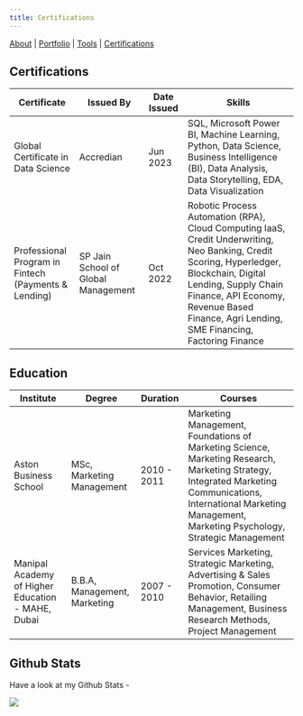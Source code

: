 ```yaml
---
title: Certifications
---
```


[About](/about.md) | [Portfolio](/portfolio.md) | [Tools](/tools.md) | [Certifications](/certifications.md)

## Certifications

| Certificate | Issued By | Date Issued | Skills |
|-------------|-----------|-------------|--------|
| Global Certificate in Data Science | Accredian | Jun 2023 | SQL, Microsoft Power BI, Machine Learning, Python, Data Science, Business Intelligence (BI), Data Analysis, Data Storytelling, EDA, Data Visualization | 
| Professional Program in Fintech <br> (Payments & Lending) | SP Jain School of Global Management  | Oct 2022 | Robotic Process Automation (RPA), Cloud Computing IaaS, Credit Underwriting, Neo Banking, Credit Scoring, Hyperledger, Blockchain, Digital Lending, Supply Chain Finance, API Economy, Revenue Based Finance, Agri Lending, SME Financing, Factoring Finance |

## Education

| Institute | Degree | Duration | Courses |
|-----------|--------|----------|---------|
| Aston Business School | MSc, Marketing Management | 2010 - 2011 | Marketing Management, Foundations of Marketing Science, Marketing Research, Marketing Strategy, Integrated Marketing Communications, International Marketing Management, Marketing Psychology, Strategic Management |
| Manipal Academy of Higher Education - MAHE, Dubai | B.B.A, Management, Marketing | 2007 - 2010 | Services Marketing, Strategic Marketing, Advertising & Sales Promotion, Consumer Behavior, Retailing Management, Business Research Methods, Project Management |

## Github Stats

Have a look at my Github Stats -

![](https://github-profile-trophy.vercel.app/?username=Mihir-Ai-lab&theme=flat&no-frame=true&row=1&column=6&margin-w=5&margin-h=5&count_private=true&bgColor=#f5f5f5&title=Followers,Stars,Repositories,Commit,MultiLanguage)
